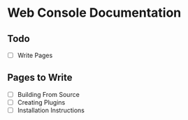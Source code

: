 # Web Console Documentation

## Todo

* [ ] Write Pages

## Pages to Write

* [ ] Building From Source
* [ ] Creating Plugins
* [ ] Installation Instructions